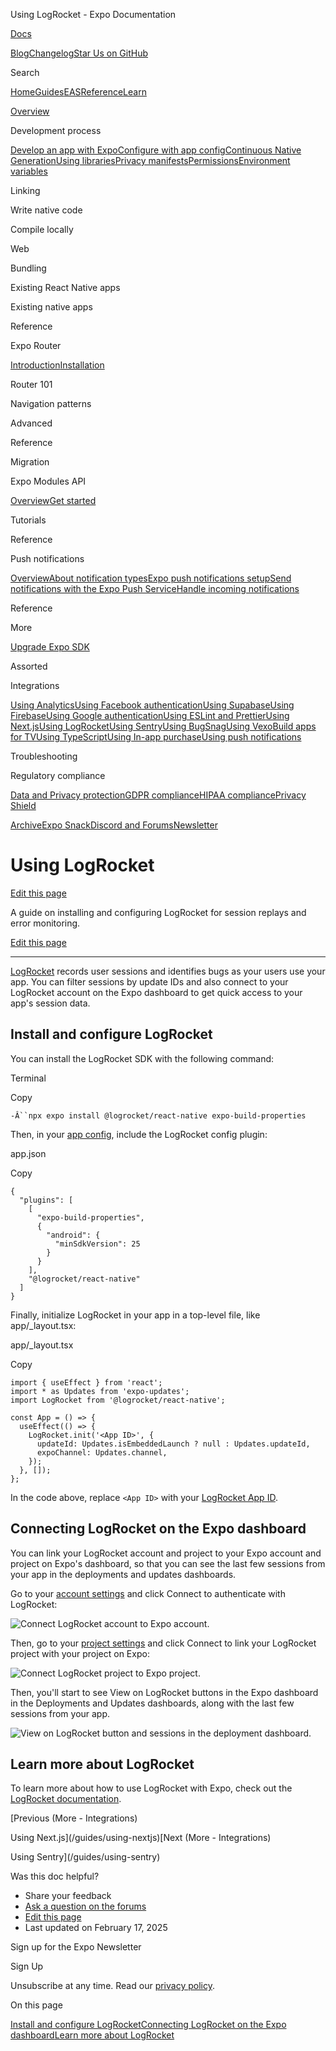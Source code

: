 Using LogRocket - Expo Documentation

[Docs](/)

[Blog](https://expo.dev/blog)[Changelog](https://expo.dev/changelog)[Star Us on GitHub](https://github.com/expo/expo)

Search

[Home](/)[Guides](/guides/overview)[EAS](/eas)[Reference](/versions/latest)[Learn](/tutorial/overview)

[Overview](/guides/overview)

Development process

[Develop an app with Expo](/workflow/overview)[Configure with app config](/workflow/configuration)[Continuous Native Generation](/workflow/continuous-native-generation)[Using libraries](/workflow/using-libraries)[Privacy manifests](/guides/apple-privacy)[Permissions](/guides/permissions)[Environment variables](/guides/environment-variables)

Linking

Write native code

Compile locally

Web

Bundling

Existing React Native apps

Existing native apps

Reference

Expo Router

[Introduction](/router/introduction)[Installation](/router/installation)

Router 101

Navigation patterns

Advanced

Reference

Migration

Expo Modules API

[Overview](/modules/overview)[Get started](/modules/get-started)

Tutorials

Reference

Push notifications

[Overview](/push-notifications/overview)[About notification types](/push-notifications/what-you-need-to-know)[Expo push notifications setup](/push-notifications/push-notifications-setup)[Send notifications with the Expo Push Service](/push-notifications/sending-notifications)[Handle incoming notifications](/push-notifications/receiving-notifications)

Reference

More

[Upgrade Expo SDK](/workflow/upgrading-expo-sdk-walkthrough)

Assorted

Integrations

[Using Analytics](/guides/using-analytics)[Using Facebook authentication](/guides/facebook-authentication)[Using Supabase](/guides/using-supabase)[Using Firebase](/guides/using-firebase)[Using Google authentication](/guides/google-authentication)[Using ESLint and Prettier](/guides/using-eslint)[Using Next.js](/guides/using-nextjs)[Using LogRocket](/guides/using-logrocket)[Using Sentry](/guides/using-sentry)[Using BugSnag](/guides/using-bugsnag)[Using Vexo](/guides/using-vexo)[Build apps for TV](/guides/building-for-tv)[Using TypeScript](/guides/typescript)[Using In-app purchase](/guides/in-app-purchases)[Using push notifications](/guides/using-push-notifications-services)

Troubleshooting

Regulatory compliance

[Data and Privacy protection](/regulatory-compliance/data-and-privacy-protection)[GDPR compliance](/regulatory-compliance/gdpr)[HIPAA compliance](/regulatory-compliance/hipaa)[Privacy Shield](/regulatory-compliance/privacy-shield)

[Archive](/archive)[Expo Snack](https://snack.expo.dev)[Discord and Forums](https://chat.expo.dev)[Newsletter](https://expo.dev/mailing-list/signup)

Using LogRocket
===============

[Edit this page](https://github.com/expo/expo/edit/main/docs/pages/guides/using-logrocket.mdx)

A guide on installing and configuring LogRocket for session replays and error monitoring.

[Edit this page](https://github.com/expo/expo/edit/main/docs/pages/guides/using-logrocket.mdx)

---

[LogRocket](https://logrocket.com) records user sessions and identifies bugs as your users use your app. You can filter sessions by update IDs and also connect to your LogRocket account on the Expo dashboard to get quick access to your app's session data.

Install and configure LogRocket
-------------------------------

You can install the LogRocket SDK with the following command:

Terminal

Copy

`-Â``npx expo install @logrocket/react-native expo-build-properties`

Then, in your [app config](/workflow/configuration), include the LogRocket config plugin:

app.json

Copy

```
{
  "plugins": [
    [
      "expo-build-properties",
      {
        "android": {
          "minSdkVersion": 25
        }
      }
    ],
    "@logrocket/react-native"
  ]
}

```

Finally, initialize LogRocket in your app in a top-level file, like app/\_layout.tsx:

app/\_layout.tsx

Copy

```
import { useEffect } from 'react';
import * as Updates from 'expo-updates';
import LogRocket from '@logrocket/react-native';

const App = () => {
  useEffect(() => {
    LogRocket.init('<App ID>', {
      updateId: Updates.isEmbeddedLaunch ? null : Updates.updateId,
      expoChannel: Updates.channel,
    });
  }, []);
};

```

In the code above, replace `<App ID>` with your [LogRocket App ID](https://app.logrocket.com/r/settings/setup).

Connecting LogRocket on the Expo dashboard
------------------------------------------

You can link your LogRocket account and project to your Expo account and project on Expo's dashboard, so that you can see the last few sessions from your app in the deployments and updates dashboards.

Go to your [account settings](https://expo.dev/accounts/%5Baccount%5D/settings) and click Connect to authenticate with LogRocket:

![Connect LogRocket account to Expo account.](/static/images/monitoring/monitor-your-app/logrocket-connect-account.png)

Then, go to your [project settings](https://expo.dev/accounts/%5Baccount%5D/projects/%5BprojectName%5D/settings) and click Connect to link your LogRocket project with your project on Expo:

![Connect LogRocket project to Expo project.](/static/images/monitoring/monitor-your-app/logrocket-connect-project.png)

Then, you'll start to see View on LogRocket buttons in the Expo dashboard in the Deployments and Updates dashboards, along with the last few sessions from your app.

![View on LogRocket button and sessions in the deployment dashboard.](/static/images/monitoring/monitor-your-app/logrocket-view-on-logrocket.png)

Learn more about LogRocket
--------------------------

To learn more about how to use LogRocket with Expo, check out the [LogRocket documentation](https://docs.logrocket.com/reference/react-native-expo-adding-the-sdk).

[Previous (More - Integrations)

Using Next.js](/guides/using-nextjs)[Next (More - Integrations)

Using Sentry](/guides/using-sentry)

Was this doc helpful?

* Share your feedback
* [Ask a question on the forums](https://chat.expo.dev/)
* [Edit this page](https://github.com/expo/expo/edit/main/docs/pages/guides/using-logrocket.mdx)
* Last updated on February 17, 2025

Sign up for the Expo Newsletter

Sign Up

Unsubscribe at any time. Read our [privacy policy](https://expo.dev/privacy).

On this page

[Install and configure LogRocket](/guides/using-logrocket/#install-and-configure-logrocket)[Connecting LogRocket on the Expo dashboard](/guides/using-logrocket/#connecting-logrocket-on-the-expo-dashboard)[Learn more about LogRocket](/guides/using-logrocket/#learn-more-about-logrocket)